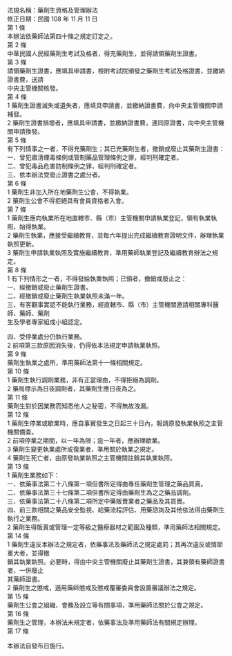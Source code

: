 法規名稱：藥劑生資格及管理辦法  
修正日期：民國 108 年 11 月 11 日  
第 1 條  
本辦法依藥師法第四十條之規定訂定之。  
第 2 條  
中華民國人民經藥劑生考試及格者，得充藥劑生，並得請領藥劑生證書。  
第 3 條  
請領藥劑生證書，應填具申請書，檢附考試院頒發之藥劑生考試及格證書，並繳納證書費，送請  
中央主管機關核發。  
第 4 條  
1 藥劑生證書滅失或遺失者，應填具申請書，並繳納證書費，向中央主管機關申請補發。  
2 藥劑生證書損壞者，應填具申請書，並繳納證書費，連同原證書，向中央主管機關申請換發。  
第 5 條  
有下列情事之一者，不得充藥劑生；其已充藥劑生者，撤銷或廢止其藥劑生證書：  
一、曾犯肅清煙毒條例或管制藥品管理條例之罪，經判刑確定者。  
二、曾犯毒品危害防制條例之罪，經判刑確定者。  
三、依本辦法受廢止證書之處分者。  
第 6 條  
1 藥劑生非加入所在地藥劑生公會，不得執業。  
2 藥劑生公會不得拒絕具有會員資格者入會。  
第 7 條  
1 藥劑生應向執業所在地直轄市、縣（市）主管機關申請執業登記，領有執業執照，始得執業。  
2 藥劑生執業，應接受繼續教育，並每六年提出完成繼續教育證明文件，辦理執業執照更新。  
3 藥劑生申請執業執照及實施繼續教育，準用藥師執業登記及繼續教育辦法之規定。  
第 8 條  
1 有下列情形之一者，不得發給執業執照；已領者，撤銷或廢止之：  
一、經撤銷或廢止藥劑生證書。  
二、經撤銷或廢止藥劑生執業執照未滿一年。  
三、有客觀事實認不能執行業務，經直轄市、縣（市）主管機關邀請相關專科醫師、藥師、藥劑  
生及學者專家組成小組認定。  


四、受停業處分仍執行業務。  
2 前項第三款原因消失後，仍得依本法規定申請執業執照。  
第 9 條  
藥劑生執業之處所，準用藥師法第十一條相關規定。  
第 10 條  
1 藥劑生執行調劑業務，非有正當理由，不得拒絕為調劑。  
2 藥局標示為日夜調劑者，其藥劑生應日夜為之。  
第 11 條  
藥劑生對於因業務而知悉他人之秘密，不得無故洩漏。  
第 12 條  
1 藥劑生停業或歇業時，應自事實發生之日起三十日內，報請原發執業執照之主管機關備查。  
2 前項停業之期間，以一年為限；逾一年者，應辦理歇業。  
3 藥劑生變更執業處所或復業者，準用關於執業之規定。  
4 藥劑生死亡者，由原發執業執照之主管機關註銷其執業執照。  
第 13 條  
1 藥劑生業務如下：  
一、依藥事法第二十八條第一項但書所定得由專任藥劑生管理之藥品買賣。  
二、依藥事法第三十七條第二項但書所定得由藥劑生為之之藥品調劑。  
三、依藥事法第二十八條第二項所定中藥販賣業者之藥品及其買賣。  
四、前三款相關之藥品安全監視、給藥流程評估、用藥諮詢及其他依法得由藥劑生執行之業務。  
2 藥劑生得販賣或管理一定等級之醫療器材之範圍及種類，準用藥師法相關規定。  
第 14 條  
1 藥劑生違反本辦法之規定者，依藥事法及藥師法之規定處罰；其再次違反或情節重大者，並得撤  
銷其執業執照。必要時，得由中央主管機關廢止其藥劑生證書，其兼領有藥師證書者，一併廢止  
其藥師證書。  
2 藥劑生之懲戒，適用藥師懲戒及懲戒覆審委員會設置審議辦法之規定。  
第 15 條  
藥劑生公會之組織、會務及設立等有關事項，準用藥師法關於公會之規定。  
第 16 條  
藥劑生之管理，本辦法未規定者，依藥事法及準用藥師法有關規定辦理。  
第 17 條  


本辦法自發布日施行。  


